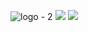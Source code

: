 ![logo - 2](https://github.com/user-attachments/assets/1045b77c-1ed2-4135-a40f-cc9ee49ede92)
![](https://api.checklyhq.com/v1/badges/checks/bc28fba8-f718-4408-87eb-b3d0cc1666d2?style=for-the-badge&theme=dark)
![](https://lorebooks-badges-api-1kprvn2y157k.deno.dev/badges/hackclub/arcade)

